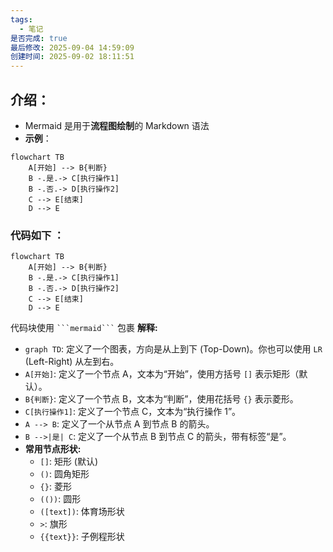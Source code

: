 ```yaml
---
tags:
  - 笔记
是否完成: true
最后修改: 2025-09-04 14:59:09
创建时间: 2025-09-02 18:11:51
---
```

## 介绍：
- Mermaid 是用于**流程图绘制**的 Markdown 语法
- **示例**：
```mermaid
flowchart TB
	A[开始] --> B{判断}
	B -.是.-> C[执行操作1]
	B -.否.-> D[执行操作2]
	C --> E[结束]
	D --> E
```
### 代码如下 ：
```text
flowchart TB
	A[开始] --> B{判断}
	B -.是.-> C[执行操作1]
	B -.否.-> D[执行操作2]
	C --> E[结束]
	D --> E
```
代码块使用 ` ```mermaid``` ` 包裹
 **解释:**
   * `graph TD`: 定义了一个图表，方向是从上到下 (Top-Down)。你也可以使用 `LR` (Left-Right) 从左到右。
   * `A[开始]`: 定义了一个节点 A，文本为“开始”，使用方括号 `[]` 表示矩形（默认）。
   * `B{判断}`: 定义了一个节点 B，文本为“判断”，使用花括号 `{}` 表示菱形。
   * `C[执行操作1]`: 定义了一个节点 C，文本为“执行操作 1”。
   * `A --> B`: 定义了一个从节点 A 到节点 B 的箭头。
   * `B -->|是| C`: 定义了一个从节点 B 到节点 C 的箭头，带有标签“是”。
   * **常用节点形状:**
     * `[]`: 矩形 (默认)
     * `()`: 圆角矩形
     * `{}`: 菱形
     * `(())`: 圆形
     * `([text])`: 体育场形状
     * `>`: 旗形
     * `{{text}}`: 子例程形状